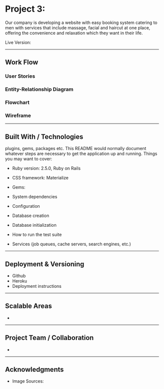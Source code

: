 # Project 3: 

Our company is developing a website with easy booking system catering to men with services that include massage, facial and haircut at one place, offering the convenience and relaxation which they want in their life.

Live Version:

---
## Work Flow

### User Stories


### Entity-Relationship Diagram

### Flowchart


### Wireframe

---

## Built With / Technologies

plugins, gems, packages etc.
This README would normally document whatever steps are necessary to get the application up and running.
Things you may want to cover:

* Ruby version: 2.5.0, Ruby on Rails
* CSS framework: Materialize 
* Gems: 

* System dependencies

* Configuration

* Database creation

* Database initialization

* How to run the test suite

* Services (job queues, cache servers, search engines, etc.)

---

## Deployment & Versioning
* Github
* Heroku
* Deployment instructions

---
## Scalable Areas
* 
---
## Project Team / Collaboration
*
---
## Acknowledgments
* Image Sources:

